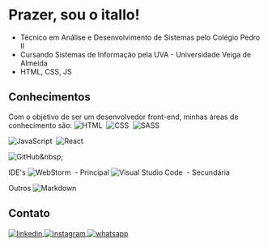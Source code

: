 <!-- <img align="right" height="590em" src=""/> -->

<h1 align="left"> Prazer, sou o itallo! </h1>

* Técnico em Análise e Desenvolvimento de Sistemas pelo Colégio Pedro II
* Cursando Sistemas de Informação pela UVA - Universidade Veiga de Almeida
* HTML, CSS, JS


## Conhecimentos
Com o objetivo de ser um desenvolvedor front-end, minhas áreas de conhecimento são:
![HTML](https://img.shields.io/badge/HTML5-E34F26?style=for-the-badge&logo=html5&logoColor=white)&nbsp;
![CSS](https://img.shields.io/badge/CSS3-1572B6?style=for-the-badge&logo=css3&logoColor=white)&nbsp;
![SASS](https://img.shields.io/badge/Sass-CC6699?style=for-the-badge&logo=sass&logoColor=white)&nbsp;

![JavaScript](https://img.shields.io/badge/JavaScript-F7DF1E?style=for-the-badge&logo=javascript&logoColor=black)&nbsp;
![React](https://img.shields.io/badge/React-20232A?style=for-the-badge&logo=react&logoColor=61DAFB)&nbsp;

![GitHub]([https://img.shields.io/badge/-GitHub-05122A?style=flat&logo=github](https://img.shields.io/badge/GitHub-100000?style=for-the-badge&logo=github&logoColor=white))&nbsp;

IDE's
![WebStorm](https://img.shields.io/badge/WebStorm-000000?style=for-the-badge&logo=WebStorm&logoColor=white)&nbsp; - Principal
![Visual Studio Code](https://img.shields.io/badge/-Visual%20Studio%20Code-05122A?style=flat&logo=visual-studio-code&logoColor=007ACC)&nbsp; - Secundária

Outros
![Markdown](https://img.shields.io/badge/-Markdown-05122A?style=flat&logo=markdown)&nbsp;

## Contato

<a href="https://linkedin.com" target="_blank">
  <img align="center" src="https://img.shields.io/badge/itallovidal-05122A?style=flat&logo=linkedin" alt="linkedin"/>
</a>
<a href="https://instagram.com/vidalitallo" target="_blank">
 <img align="center" src="https://img.shields.io/badge/-vidalitalo-05122A?style=flat&logo=instagram" alt="instagram"/>
</a>
<a href="" target="_blank">
 <img align="center" src="https://img.shields.io/badge/-itallo-05122A?style=flat&logo=whatsapp" alt="whatsapp"/>
</a>
</p>
